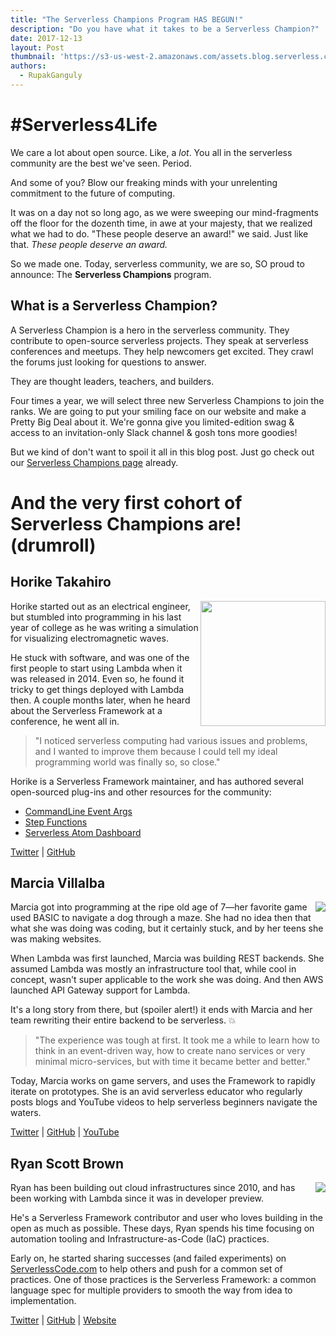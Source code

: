 ```yaml
---
title: "The Serverless Champions Program HAS BEGUN!"
description: "Do you have what it takes to be a Serverless Champion?"
date: 2017-12-13
layout: Post
thumbnail: 'https://s3-us-west-2.amazonaws.com/assets.blog.serverless.com/champions/champion_logo_square.png'
authors:
  - RupakGanguly
---
```


# #Serverless4Life

We care a lot about open source. Like, a _lot_. You all in the serverless community are the best we've seen. Period.

And some of you? Blow our freaking minds with your unrelenting commitment to the future of computing.

It was on a day not so long ago, as we were sweeping our mind-fragments off the floor for the dozenth time, in awe at your majesty, that we realized what we had to do. "These people deserve an award!" we said. Just like that. *These people deserve an award.*

So we made one. Today, serverless community, we are so, SO proud to announce: The **Serverless Champions** program.

## What is a Serverless Champion?

A Serverless Champion is a hero in the serverless community. They contribute to open-source serverless projects. They speak at serverless conferences and meetups. They help newcomers get excited. They crawl the forums just looking for questions to answer.

They are thought leaders, teachers, and builders.

Four times a year, we will select three new Serverless Champions to join the ranks. We are going to put your smiling face on our website and make a Pretty Big Deal about it. We're gonna give you limited-edition swag & access to an invitation-only Slack channel & gosh tons more goodies!

But we kind of don't want to spoil it all in this blog post. Just go check out our [Serverless Champions page]() already.

# And the very first cohort of Serverless Champions are! (drumroll)

## Horike Takahiro

<img src=”https://s3-us-west-2.amazonaws.com/assets.blog.serverless.com/champions/horiken02.jpg” width="200px" align="right">

Horike started out as an electrical engineer, but stumbled into programming in his last year of college as he was writing a simulation for visualizing electromagnetic waves.

He stuck with software, and was one of the first people to start using Lambda when it was released in 2014. Even so, he found it tricky to get things deployed with Lambda then. A couple months later, when he heard about the Serverless Framework at a conference, he went all in.

> "I noticed serverless computing had various issues and problems, and I wanted to improve them because I could tell my ideal programming world was finally so, so close."

Horike is a Serverless Framework maintainer, and has authored several open-sourced plug-ins and other resources for the community:
- [CommandLine Event Args](https://github.com/horike37/serverless-command-line-event-args)
- [Step Functions](https://github.com/horike37/serverless-step-functions)
- [Serverless Atom Dashboard](https://github.com/horike37/serverless-dashboard-for-atom)

[Twitter](https://twitter.com/horike37) | [GitHub](https://github.com/horike37)

## Marcia Villalba

<img src=”https://s3-us-west-2.amazonaws.com/assets.blog.serverless.com/champions/marcia_villalba.jpg” align="right">

Marcia got into programming at the ripe old age of 7—her favorite game used BASIC to navigate a dog through a maze. She had no idea then that what she was doing was coding, but it certainly stuck, and by her teens she was making websites.

When Lambda was first launched, Marcia was building REST backends. She assumed Lambda was mostly an infrastructure tool that, while cool in concept, wasn't super applicable to the work she was doing. And then AWS launched API Gateway support for Lambda.

It's a long story from there, but (spoiler alert!) it ends with Marcia and her team rewriting their entire backend to be serverless. 💥

> "The experience was tough at first. It took me a while to learn how to think in an event-driven way, how to create nano services or very minimal micro-services, but with time it became better and better."

Today, Marcia works on game servers, and uses the Framework to rapidly iterate on prototypes. She is an avid serverless educator who regularly posts blogs and YouTube videos to help serverless beginners navigate the waters.

[Twitter](https://twitter.com/mavi888uy) | [GitHub](https://github.com/mavi888) | [YouTube](https://www.youtube.com/foobar-codes)

## Ryan Scott Brown

<img src=”https://s3-us-west-2.amazonaws.com/assets.blog.serverless.com/champions/ryansb_headshot.jpg” align="right">

Ryan has been building out cloud infrastructures since 2010, and has been working with Lambda since it was in developer preview.

He's a Serverless Framework contributor and user who loves building in the open as much as possible. These days, Ryan spends his time focusing on automation tooling and Infrastructure-as-Code (IaC) practices.

Early on, he started sharing successes (and failed experiments) on [ServerlessCode.com](https://serverlesscode.com/) to help others and push for a common set of practices. One of those practices is the Serverless Framework: a common language spec for multiple providers to smooth the way from idea to implementation.

[Twitter](https://twitter.com/ryan_sb) | [GitHub](https://github.com/ryansb) | [Website](https://rsb.io/)
